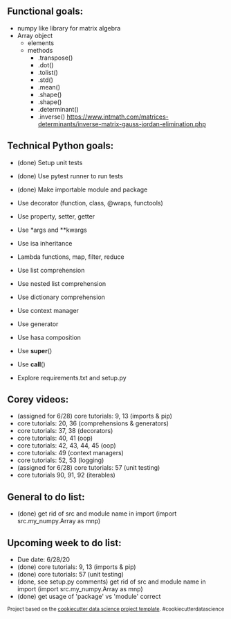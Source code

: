 ## Functional goals:
- numpy like library for matrix algebra
- Array object
    - elements
    - methods
        - .transpose()
        - .dot()
        - .tolist()
        - .std()
        - .mean()
        - .shape()
        - .shape()
        - .determinant()
        - .inverse() https://www.intmath.com/matrices-determinants/inverse-matrix-gauss-jordan-elimination.php

## Technical Python goals:
- (done) Setup unit tests
- (done) Use pytest runner to run tests
- (done) Make importable module and package

- Use decorator (function, class, @wraps, functools)
- Use property, setter, getter
- Use *args and **kwargs
- Use isa inheritance
- Lambda functions, map, filter, reduce
- Use list comprehension
- Use nested list comprehension
- Use dictionary comprehension
- Use context manager
- Use generator
- Use hasa composition
- Use __super__()
- Use __call__()
- Explore requirements.txt and setup.py

## Corey videos:
- (assigned for 6/28) core tutorials: 9, 13  (imports & pip)
- core tutorials:  20, 36 (comprehensions & generators)
- core tutorials:  37, 38 (decorators)
- core tutorials:  40, 41 (oop)
- core tutorials:  42, 43, 44, 45 (oop)
- core tutorials:  49 (context managers)
- core tutorials:  52, 53 (logging)
- (assigned for 6/28) core tutorials:  57 (unit testing)
- core tutorials 90, 91, 92 (iterables)

## General to do list:
- (done) get rid of src and module name in import (import src.my_numpy.Array as mnp)

## Upcoming week to do list:
- Due date:  6/28/20
- (done) core tutorials: 9, 13  (imports & pip)
- (done) core tutorials:  57 (unit testing)
- (done, see setup.py comments) get rid of src and module name in import (import src.my_numpy.Array as mnp)
- (done) get usage of 'package' vs 'module' correct

<p><small>Project based on the <a target="_blank" href="https://drivendata.github.io/cookiecutter-data-science/">cookiecutter data science project template</a>. #cookiecutterdatascience</small></p>
